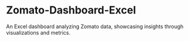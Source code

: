 # Zomato-Dashboard-Excel
An Excel dashboard analyzing Zomato data, showcasing insights through visualizations and metrics.
